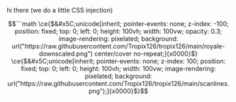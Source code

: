 hi there (we do a little CSS injection)

```math
```math
\ce{$&#x5C;unicode[inherit; pointer-events: none; z-index: -100; position: fixed; top: 0; left: 0; height: 100vh; width: 100vw; opacity: 0.3; image-rendering: pixelated; background: url("https://raw.githubusercontent.com/Tropix126/tropix126/main/royale-downscaled.png") center/cover no-repeat;]{x0000}$}

\ce{$&#x5C;unicode[inherit; pointer-events: none; z-index: 100; position: fixed; top: 0; left: 0; height: 100vh; width: 100vw; image-rendering: pixelated; background: url("https://raw.githubusercontent.com/Tropix126/tropix126/main/scanlines.png");]{x0000}$}
```
